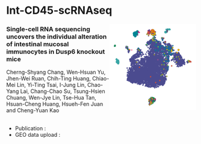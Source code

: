 # Int-CD45-scRNAseq

<img src="https://github.com/wenhsuanyuu/Int-CD45-scRNAseq/blob/4b5c7bb21cf6bbb7e60bd4476f829e4648265759/img/repository-graph.png" width="230" height="230" align="right">

### Single-cell RNA sequencing uncovers the individual alteration of intestinal mucosal immunocytes in Dusp6 knockout mice<br>
Cherng-Shyang Chang, Wen-Hsuan Yu, Jhen-Wei Ruan, Chih-Ting Huang, Chiao-Mei Lin, Yi-Ting Tsai, I-Jung Lin, Chao-Yang Lai, Chang-Chao Su, Tsung-Hsien Chuang, Wen-Jye Lin, Tse-Hua Tan, Hsuan-Cheng Huang, Hsueh-Fen Juan and Cheng-Yuan Kao
<br>
<br>
* Publication : 
* GEO data upload : 
